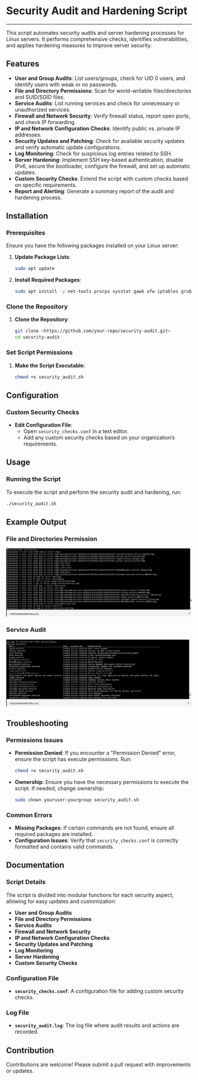 # Security Audit and Hardening Script

---

This script automates security audits and server hardening processes for Linux servers. It performs comprehensive checks, identifies vulnerabilities, and applies hardening measures to improve server security.

## Features

- **User and Group Audits**: List users/groups, check for UID 0 users, and identify users with weak or no passwords.
- **File and Directory Permissions**: Scan for world-writable files/directories and SUID/SGID files.
- **Service Audits**: List running services and check for unnecessary or unauthorized services.
- **Firewall and Network Security**: Verify firewall status, report open ports, and check IP forwarding.
- **IP and Network Configuration Checks**: Identify public vs. private IP addresses.
- **Security Updates and Patching**: Check for available security updates and verify automatic update configurations.
- **Log Monitoring**: Check for suspicious log entries related to SSH.
- **Server Hardening**: Implement SSH key-based authentication, disable IPv6, secure the bootloader, configure the firewall, and set up automatic updates.
- **Custom Security Checks**: Extend the script with custom checks based on specific requirements.
- **Report and Alerting**: Generate a summary report of the audit and hardening process.

## Installation

### Prerequisites

Ensure you have the following packages installed on your Linux server:

1. **Update Package Lists**:
    
    ```bash
    sudo apt update
    
    ```
    
2. **Install Required Packages**:
    
    ```bash
    sudo apt install -y net-tools procps sysstat gawk ufw iptables grub2 unattended-upgrades openssh-client openssh-server
    
    ```
    

### Clone the Repository

1. **Clone the Repository**:
    
    ```bash
    git clone <https://github.com/your-repo/security-audit.git>
    cd security-audit
    
    ```
    

### Set Script Permissions

1. **Make the Script Executable**:
    
    ```bash
    chmod +x security_audit.sh
    
    ```
    

## Configuration

### Custom Security Checks

- **Edit Configuration File**:
    - Open `security_checks.conf` in a text editor.
    - Add any custom security checks based on your organization’s requirements.

## Usage

### Running the Script

To execute the script and perform the security audit and hardening, run:

```bash
./security_audit.sh

```

## Example Output

### File and Directories Permission

![FileDirPermission.png](FileDirPermissions.png)

### Service Audit

![Audit.png](Audit.png)

## Troubleshooting

### Permissions Issues

- **Permission Denied**: If you encounter a "Permission Denied" error, ensure the script has execute permissions. Run:
    
    ```bash
    chmod +x security_audit.sh
    
    ```
    
- **Ownership**: Ensure you have the necessary permissions to execute the script. If needed, change ownership:
    
    ```bash
    sudo chown youruser:yourgroup security_audit.sh
    
    ```
    

### Common Errors

- **Missing Packages**: If certain commands are not found, ensure all required packages are installed.
- **Configuration Issues**: Verify that `security_checks.conf` is correctly formatted and contains valid commands.

## Documentation

### Script Details

The script is divided into modular functions for each security aspect, allowing for easy updates and customization:

- **User and Group Audits**
- **File and Directory Permissions**
- **Service Audits**
- **Firewall and Network Security**
- **IP and Network Configuration Checks**
- **Security Updates and Patching**
- **Log Monitoring**
- **Server Hardening**
- **Custom Security Checks**

### Configuration File

- **`security_checks.conf`**: A configuration file for adding custom security checks.

### Log File

- **`security_audit.log`**: The log file where audit results and actions are recorded.

## Contribution

Contributions are welcome! Please submit a pull request with improvements or updates.
